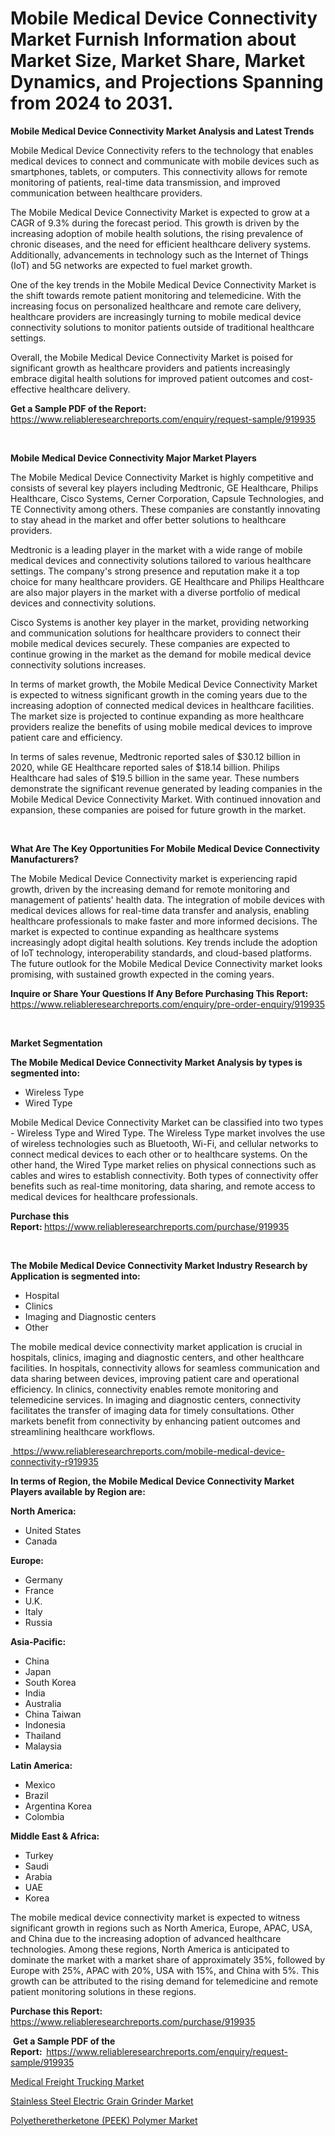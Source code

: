 <p><h1>Mobile Medical Device Connectivity Market Furnish Information about Market Size, Market Share, Market Dynamics, and Projections Spanning from 2024 to 2031.</h1></p><p><strong>Mobile Medical Device Connectivity Market Analysis and Latest Trends</strong></p>
<p><p>Mobile Medical Device Connectivity refers to the technology that enables medical devices to connect and communicate with mobile devices such as smartphones, tablets, or computers. This connectivity allows for remote monitoring of patients, real-time data transmission, and improved communication between healthcare providers.</p><p>The Mobile Medical Device Connectivity Market is expected to grow at a CAGR of 9.3% during the forecast period. This growth is driven by the increasing adoption of mobile health solutions, the rising prevalence of chronic diseases, and the need for efficient healthcare delivery systems. Additionally, advancements in technology such as the Internet of Things (IoT) and 5G networks are expected to fuel market growth.</p><p>One of the key trends in the Mobile Medical Device Connectivity Market is the shift towards remote patient monitoring and telemedicine. With the increasing focus on personalized healthcare and remote care delivery, healthcare providers are increasingly turning to mobile medical device connectivity solutions to monitor patients outside of traditional healthcare settings.</p><p>Overall, the Mobile Medical Device Connectivity Market is poised for significant growth as healthcare providers and patients increasingly embrace digital health solutions for improved patient outcomes and cost-effective healthcare delivery.</p></p>
<p><strong>Get a Sample PDF of the Report:&nbsp;</strong> <a href="https://www.reliableresearchreports.com/enquiry/request-sample/919935">https://www.reliableresearchreports.com/enquiry/request-sample/919935</a></p>
<p>&nbsp;</p>
<p><strong>Mobile Medical Device Connectivity Major Market Players</strong></p>
<p><p>The Mobile Medical Device Connectivity Market is highly competitive and consists of several key players including Medtronic, GE Healthcare, Philips Healthcare, Cisco Systems, Cerner Corporation, Capsule Technologies, and TE Connectivity among others. These companies are constantly innovating to stay ahead in the market and offer better solutions to healthcare providers.</p><p>Medtronic is a leading player in the market with a wide range of mobile medical devices and connectivity solutions tailored to various healthcare settings. The company's strong presence and reputation make it a top choice for many healthcare providers. GE Healthcare and Philips Healthcare are also major players in the market with a diverse portfolio of medical devices and connectivity solutions.</p><p>Cisco Systems is another key player in the market, providing networking and communication solutions for healthcare providers to connect their mobile medical devices securely. These companies are expected to continue growing in the market as the demand for mobile medical device connectivity solutions increases.</p><p>In terms of market growth, the Mobile Medical Device Connectivity Market is expected to witness significant growth in the coming years due to the increasing adoption of connected medical devices in healthcare facilities. The market size is projected to continue expanding as more healthcare providers realize the benefits of using mobile medical devices to improve patient care and efficiency.</p><p>In terms of sales revenue, Medtronic reported sales of $30.12 billion in 2020, while GE Healthcare reported sales of $18.14 billion. Philips Healthcare had sales of $19.5 billion in the same year. These numbers demonstrate the significant revenue generated by leading companies in the Mobile Medical Device Connectivity Market. With continued innovation and expansion, these companies are poised for future growth in the market.</p></p>
<p>&nbsp;</p>
<p><strong>What Are The Key Opportunities For Mobile Medical Device Connectivity Manufacturers?</strong></p>
<p><p>The Mobile Medical Device Connectivity market is experiencing rapid growth, driven by the increasing demand for remote monitoring and management of patients' health data. The integration of mobile devices with medical devices allows for real-time data transfer and analysis, enabling healthcare professionals to make faster and more informed decisions. The market is expected to continue expanding as healthcare systems increasingly adopt digital health solutions. Key trends include the adoption of IoT technology, interoperability standards, and cloud-based platforms. The future outlook for the Mobile Medical Device Connectivity market looks promising, with sustained growth expected in the coming years.</p></p>
<p><strong>Inquire or Share Your Questions If Any Before Purchasing This Report:</strong> <a href="https://www.reliableresearchreports.com/enquiry/pre-order-enquiry/919935">https://www.reliableresearchreports.com/enquiry/pre-order-enquiry/919935</a></p>
<p>&nbsp;</p>
<p><strong>Market Segmentation</strong></p>
<p><strong>The Mobile Medical Device Connectivity Market Analysis by types is segmented into:</strong></p>
<p><ul><li>Wireless Type</li><li>Wired Type</li></ul></p>
<p><p>Mobile Medical Device Connectivity Market can be classified into two types - Wireless Type and Wired Type. The Wireless Type market involves the use of wireless technologies such as Bluetooth, Wi-Fi, and cellular networks to connect medical devices to each other or to healthcare systems. On the other hand, the Wired Type market relies on physical connections such as cables and wires to establish connectivity. Both types of connectivity offer benefits such as real-time monitoring, data sharing, and remote access to medical devices for healthcare professionals.</p></p>
<p><strong>Purchase this Report:&nbsp;</strong><a href="https://www.reliableresearchreports.com/purchase/919935">https://www.reliableresearchreports.com/purchase/919935</a></p>
<p>&nbsp;</p>
<p><strong>The Mobile Medical Device Connectivity Market Industry Research by Application is segmented into:</strong></p>
<p><ul><li>Hospital</li><li>Clinics</li><li>Imaging and Diagnostic centers</li><li>Other</li></ul></p>
<p><p>The mobile medical device connectivity market application is crucial in hospitals, clinics, imaging and diagnostic centers, and other healthcare facilities. In hospitals, connectivity allows for seamless communication and data sharing between devices, improving patient care and operational efficiency. In clinics, connectivity enables remote monitoring and telemedicine services. In imaging and diagnostic centers, connectivity facilitates the transfer of imaging data for timely consultations. Other markets benefit from connectivity by enhancing patient outcomes and streamlining healthcare workflows.</p></p>
<p><a href="https://www.reliableresearchreports.com/mobile-medical-device-connectivity-r919935">&nbsp;https://www.reliableresearchreports.com/mobile-medical-device-connectivity-r919935</a></p>
<p><strong>In terms of Region, the Mobile Medical Device Connectivity Market Players available by Region are:</strong></p>
<p>
    <p> <strong> North America: </strong>
        <ul>
            <li>United States</li>
            <li>Canada</li>
        </ul>
        </p> 
    <p> <strong> Europe: </strong>
        <ul>
            <li>Germany</li>
            <li>France</li>
            <li>U.K.</li>
            <li>Italy</li>
            <li>Russia</li>
        </ul>
        </p> 
    <p> <strong> Asia-Pacific: </strong>
        <ul>
            <li>China</li>
            <li>Japan</li>
            <li>South Korea</li>
            <li>India</li>
            <li>Australia</li>
            <li>China Taiwan</li>
            <li>Indonesia</li>
            <li>Thailand</li>
            <li>Malaysia</li>
        </ul>
        </p> 
    <p> <strong> Latin America: </strong>
        <ul>
            <li>Mexico</li>
            <li>Brazil</li>
            <li>Argentina Korea</li>
            <li>Colombia</li>
        </ul>
        </p> 
    <p> <strong> Middle East & Africa: </strong>
        <ul>
            <li>Turkey</li>
            <li>Saudi</li>
            <li>Arabia</li>
            <li>UAE</li>
            <li>Korea</li>
        </ul>
    </p>
    </p>
<p><p>The mobile medical device connectivity market is expected to witness significant growth in regions such as North America, Europe, APAC, USA, and China due to the increasing adoption of advanced healthcare technologies. Among these regions, North America is anticipated to dominate the market with a market share of approximately 35%, followed by Europe with 25%, APAC with 20%, USA with 15%, and China with 5%. This growth can be attributed to the rising demand for telemedicine and remote patient monitoring solutions in these regions.</p></p>
<p><strong>Purchase this Report: </strong><a href="https://www.reliableresearchreports.com/purchase/919935">https://www.reliableresearchreports.com/purchase/919935</a></p>
<p>&nbsp;<strong>Get a Sample PDF of the Report:&nbsp;&nbsp;</strong><a href="https://www.reliableresearchreports.com/enquiry/request-sample/919935">https://www.reliableresearchreports.com/enquiry/request-sample/919935</a></p>
<p><strong></strong></p>
<p><p><a href="https://github.com/RoccoManning/Market-Research-Report-List-4/blob/main/medical-freight-trucking-market.md">Medical Freight Trucking Market</a></p><p><a href="https://www.linkedin.com/pulse/stainless-steel-electric-grain-grinder-market-furnishes-information-dgvme">Stainless Steel Electric Grain Grinder Market</a></p><p><a href="https://www.linkedin.com/pulse/polyetheretherketone-peek-polymer-market-analysis-size-global-tmgkc?trackingId=DWGvtP%2Fc1QFciySeaHnYmw%3D%3D">Polyetheretherketone (PEEK) Polymer Market</a></p></p>